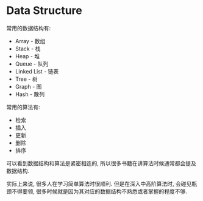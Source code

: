 # Data Structure

常用的数据结构有:

- Array - 数组
- Stack - 栈
- Heap - 堆
- Queue - 队列
- Linked List - 链表
- Tree - 树
- Graph - 图
- Hash - 散列

常用的算法有:

- 检索
- 插入
- 更新
- 删除
- 排序

可以看到数据结构和算法是紧密相连的, 所以很多书籍在讲算法时候通常都会提及数据结构.

实际上来说, 很多人在学习简单算法时很顺利.
但是在深入中高阶算法时, 会碰见瓶颈不得要领, 很多时候就是因为其对应的数据结构不熟悉或者掌握的程度不够.